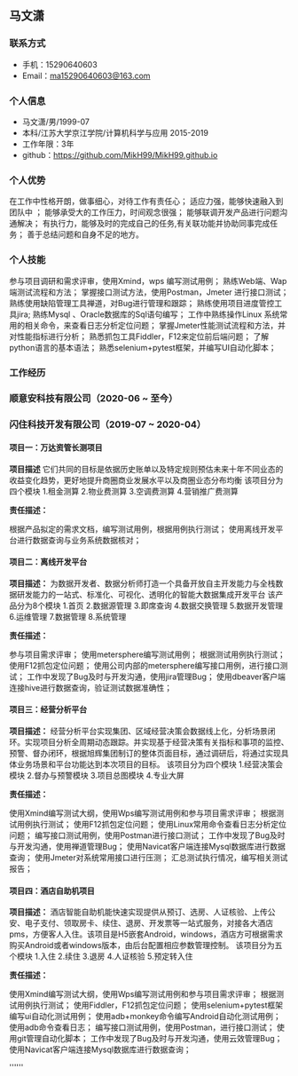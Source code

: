 ## 马文潇
### 联系方式
- 手机：15290640603
- Email：ma15290640603@163.com

### 个人信息
- 马文潇/男/1999-07
- 本科/江苏大学京江学院/计算机科学与应用 2015-2019
- 工作年限：3年
- github：https://github.com/MikH99/MikH99.github.io

### 个人优势
在工作中性格开朗，做事细心，对待工作有责任心；
适应力强，能够快速融入到团队中 ；
能够承受大的工作压力，时间观念很强；
能够联调开发产品进行问题沟通解决；
有执行力，能够及时的完成自己的任务,有关联功能并协助同事完成任务；
善于总结问题和自身不足的地方。

### 个人技能
参与项目调研和需求评审，使用Xmind，wps 编写测试用例； 
熟练Web端、Wap端测试流程和方法；
掌握接口测试方法，使用Postman，Jmeter 进行接口测试；
熟练使用缺陷管理工具禅道，对Bug进行管理和跟踪；
熟练使用项目进度管控工具jira;
熟练Mysql 、Oracle数据库的Sql语句编写；
工作中熟练操作Linux 系统常用的相关命令，来查看日志分析定位问题；
掌握Jmeter性能测试流程和方法，并对性能指标进行分析；
熟悉抓包工具Fiddler，F12来定位前后端问题；
了解python语言的基本语法；
熟悉selenium+pytest框架，并编写UI自动化脚本；

### 工作经历
### 顺意安科技有限公司（2020-06 ~ 至今）
### 闪住科技开发有限公司（2019-07 ~ 2020-04）

#### 项目一：万达资管长测项目
**项目描述**
   它们共同的目标是依据历史账单以及特定规则预估未来十年不同业态的收益变化趋势，更好地提升商圈商业发展水平以及商圈业态分布均衡
该项目分为四个模块
1.租金测算
2.物业费测算
3.空调费测算
4.营销推广费测算

**责任描述：**

根据产品拟定的需求文档，编写测试用例，根据用例执行测试；
使用离线开发平台进行数据查询与业务系统数据核对；

#### 项目二：离线开发平台
**项目描述：**
   为数据开发者、数据分析师打造一个具备开放自主开发能力与全栈数据研发能力的一站式、标准化、可视化、透明化的智能大数据集成开发平台
该产品分为8个模块
1.首页
2.数据源管理
3.即席查询
4.数据交换管理
5.数据开发管理
6.运维管理
7.数据管理
8.系统管理 

**责任描述：**

参与项目需求评审；
使用metersphere编写测试用例；
根据测试用例执行测试；
使用F12抓包定位问题；
使用公司内部的metersphere编写接口用例，进行接口测试；
工作中发现了Bug及时与开发沟通，使用jira管理Bug；
使用dbeaver客户端连接hive进行数据查询，验证测试数据准确性；

#### 项目三：经营分析平台
**项目描述：**
   经营分析平台实现集团、区域经营决策会数据线上化，分析场景闭环。实现项目分析全周期动态跟踪。并实现基于经营决策有关指标和事项的监控、预警、督办闭环，根据旭辉集团制订的整体页面目标，通过调研后，将通过实现具体业务场景和平台功能达到本次项目的目标。
该项目分为四个模块
1.经营决策会模块
2.督办与预警模块
3.项目总图模块
4.专业大屏

**责任描述：**

使用Xmind编写测试大纲，使用Wps编写测试用例和参与项目需求评审；
根据测试用例执行测试；
使用F12抓包定位问题；
使用Linux常用命令查看日志分析定位问题；
编写接口测试用例，使用Postman进行接口测试；
工作中发现了Bug及时与开发沟通，使用禅道管理Bug；
使用Navicat客户端连接Mysql数据库进行数据查询；
使用Jmeter对系统常用接口进行压测；
汇总测试执行情况，编写相关测试报告；

#### 项目四：酒店自助机项目
**项目描述：**
   酒店智能自助机能快速实现提供从预订、选房、人证核验、上传公安、电子支付、领取房卡、续住、退房、开发票等一站式服务，对接各大酒店pms，方便客人入住。该项目是H5嵌套Android，windows，酒店方可根据需求购买Android或者windows版本，由后台配置相应参数管理控制。
该项目分为五个模块
1.入住
2.续住
3.退房
4.人证核验 
5.预定转入住 

**责任描述：**

使用Xmind编写测试大纲，使用Wps编写测试用例和参与项目需求评审；
根据测试用例执行测试；
使用Fiddler，F12抓包定位问题；
使用selenium+pytest框架编写ui自动化测试用例；
使用adb+monkey命令编写Android自动化测试用例；
使用adb命令查看日志；
编写接口测试用例，使用Postman，进行接口测试；
使用git管理自动化脚本；
工作中发现了Bug及时与开发沟通，使用云效管理Bug；
使用Navicat客户端连接Mysql数据库进行数据查询；

'''<script src="https//blog-static.cnblogs.com/files/axqa/bubbleCursor.js"></script>'''
